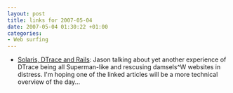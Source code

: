 ```yaml
---
layout: post
title: links for 2007-05-04
date: 2007-05-04 01:30:22 +01:00
categories:
- Web surfing
---
```

* [Solaris, DTrace and Rails](http://joyeur.com/2007/04/24/solaris-dtrace-and-rails): Jason talking about yet another experience of DTrace being all Superman-like and rescusing damsels^W websites in distress.  I'm hoping one of the linked articles will be a more technical overview of the day...


